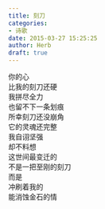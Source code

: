 ```yaml
---  
title: 刻刀  
categories:  
- 诗歌  
date: 2015-03-27 15:25:25  
author: Herb  
draft: true
---  
```

你的心  
比我的刻刀还硬  
我拼尽全力  
也留不下一条划痕  
所幸刻刀还没崩角  
它的灵魂还完整  
我自诩坚强  
却不料想  
这世间最变迁的  
不是一把至刚的刻刀  
而是  
冲刷着我的  
能消蚀金石的情